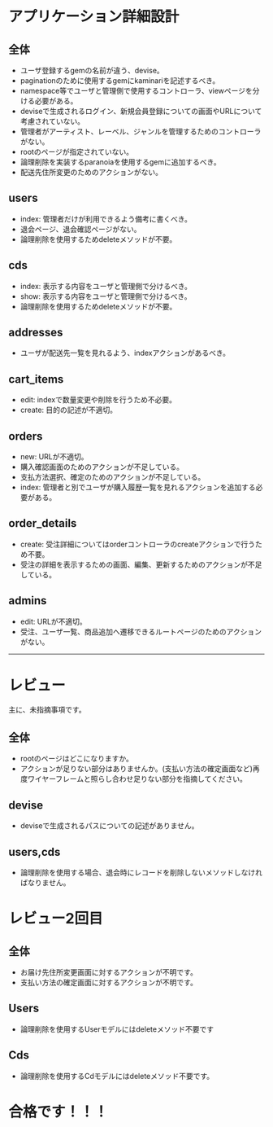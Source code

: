 # アプリケーション詳細設計
## 全体
- ユーザ登録するgemの名前が違う、devise。
- paginationのために使用するgemにkaminariを記述するべき。
- namespace等でユーザと管理側で使用するコントローラ、viewページを分ける必要がある。
- deviseで生成されるログイン、新規会員登録についての画面やURLについて考慮されていない。
- 管理者がアーティスト、レーベル、ジャンルを管理するためのコントローラがない。
- rootのページが指定されていない。
- 論理削除を実装するparanoiaを使用するgemに追加するべき。
- 配送先住所変更のためのアクションがない。

## users
- index: 管理者だけが利用できるよう備考に書くべき。
- 退会ページ、退会確認ページがない。
- 論理削除を使用するためdeleteメソッドが不要。

## cds
- index: 表示する内容をユーザと管理側で分けるべき。
- show: 表示する内容をユーザと管理側で分けるべき。
- 論理削除を使用するためdeleteメソッドが不要。

## addresses
- ユーザが配送先一覧を見れるよう、indexアクションがあるべき。

## cart_items
- edit: indexで数量変更や削除を行うため不必要。
- create: 目的の記述が不適切。

## orders
- new: URLが不適切。
- 購入確認画面のためのアクションが不足している。
- 支払方法選択、確定のためのアクションが不足している。
- index: 管理者と別でユーザが購入履歴一覧を見れるアクションを追加する必要がある。

## order_details
- create: 受注詳細についてはorderコントローラのcreateアクションで行うため不要。
- 受注の詳細を表示するための画面、編集、更新するためのアクションが不足している。

## admins
- edit: URLが不適切。
- 受注、ユーザ一覧、商品追加へ遷移できるルートページのためのアクションがない。

---

# レビュー

主に、未指摘事項です。

## 全体

- rootのページはどこになりますか。
- アクションが足りない部分はありませんか。(支払い方法の確定画面など)再度ワイヤーフレームと照らし合わせ足りない部分を指摘してください。

## devise

-  deviseで生成されるパスについての記述がありません。

## users,cds

- 論理削除を使用する場合、退会時にレコードを削除しないメソッドしなければなりません。


# レビュー2回目

## 全体
- お届け先住所変更画面に対するアクションが不明です。
- 支払い方法の確定画面に対するアクションが不明です。

## Users
- 論理削除を使用するUserモデルにはdeleteメソッド不要です

## Cds
- 論理削除を使用するCdモデルにはdeleteメソッド不要です。


# 合格です！！！

